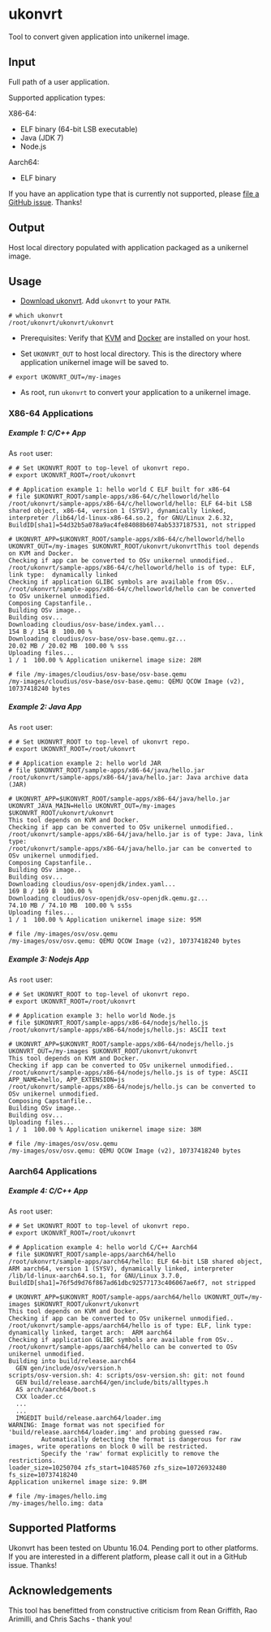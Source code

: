 # ukonvrt
Tool to convert given application into unikernel image.

## Input

Full path of a user application. 

Supported application types:

X86-64:
- ELF binary (64-bit LSB executable)
- Java (JDK 7)
- Node.js

Aarch64:
- ELF binary

If you have an application type that is currently not supported, please [file a GitHub issue](https://github.com/myechuri/ukonvrt/issues/new). Thanks!

## Output

Host local directory populated with application packaged as a unikernel image.

## Usage

- [Download ukonvrt](https://raw.githubusercontent.com/myechuri/ukonvrt/master/ukonvrt/ukonvrt). Add ``ukonvrt`` to your ``PATH``.

```
# which ukonvrt
/root/ukonvrt/ukonvrt/ukonvrt
```

- Prerequisites: Verify that [KVM](https://help.ubuntu.com/community/KVM/Installation) and [Docker](https://docs.docker.com/engine/installation/linux/ubuntulinux/) are installed on your host.

- Set ``UKONVRT_OUT`` to host local directory. This is the directory where application unikernel image will be saved to.

```
# export UKONVRT_OUT=/my-images
```

- As root, run ``ukonvrt`` to convert your application to a unikernel image.

### X86-64 Applications

##### Example 1: C/C++ App

As ``root`` user:
```
# # Set UKONVRT_ROOT to top-level of ukonvrt repo.
# export UKONVRT_ROOT=/root/ukonvrt

# # Application example 1: hello world C ELF built for x86-64
# file $UKONVRT_ROOT/sample-apps/x86-64/c/helloworld/hello 
/root/ukonvrt/sample-apps/x86-64/c/helloworld/hello: ELF 64-bit LSB shared object, x86-64, version 1 (SYSV), dynamically linked, interpreter /lib64/ld-linux-x86-64.so.2, for GNU/Linux 2.6.32, BuildID[sha1]=54d32b5a078a9ac4fe84088b6074ab5337187531, not stripped

# UKONVRT_APP=$UKONVRT_ROOT/sample-apps/x86-64/c/helloworld/hello UKONVRT_OUT=/my-images $UKONVRT_ROOT/ukonvrt/ukonvrtThis tool depends on KVM and Docker.
Checking if app can be converted to OSv unikernel unmodified..
/root/ukonvrt/sample-apps/x86-64/c/helloworld/hello is of type: ELF, link type:  dynamically linked
Checking if application GLIBC symbols are available from OSv..
/root/ukonvrt/sample-apps/x86-64/c/helloworld/hello can be converted to OSv unikernel unmodified.
Composing Capstanfile..
Building OSv image..
Building osv...
Downloading cloudius/osv-base/index.yaml...
154 B / 154 B  100.00 % 
Downloading cloudius/osv-base/osv-base.qemu.gz...
20.02 MB / 20.02 MB  100.00 % sss
Uploading files...
1 / 1  100.00 % Application unikernel image size: 28M

# file /my-images/cloudius/osv-base/osv-base.qemu 
/my-images/cloudius/osv-base/osv-base.qemu: QEMU QCOW Image (v2), 10737418240 bytes
```

##### Example 2: Java App

As ``root`` user:
```
# # Set UKONVRT_ROOT to top-level of ukonvrt repo.
# export UKONVRT_ROOT=/root/ukonvrt

# # Application example 2: hello world JAR
# file $UKONVRT_ROOT/sample-apps/x86-64/java/hello.jar 
/root/ukonvrt/sample-apps/x86-64/java/hello.jar: Java archive data (JAR)

# UKONVRT_APP=$UKONVRT_ROOT/sample-apps/x86-64/java/hello.jar UKONVRT_JAVA_MAIN=Hello UKONVRT_OUT=/my-images $UKONVRT_ROOT/ukonvrt/ukonvrt
This tool depends on KVM and Docker.
Checking if app can be converted to OSv unikernel unmodified..
/root/ukonvrt/sample-apps/x86-64/java/hello.jar is of type: Java, link type: 
/root/ukonvrt/sample-apps/x86-64/java/hello.jar can be converted to OSv unikernel unmodified.
Composing Capstanfile..
Building OSv image..
Building osv...
Downloading cloudius/osv-openjdk/index.yaml...
169 B / 169 B  100.00 % 
Downloading cloudius/osv-openjdk/osv-openjdk.qemu.gz...
74.10 MB / 74.10 MB  100.00 % ss5s
Uploading files...
1 / 1  100.00 % Application unikernel image size: 95M

# file /my-images/osv/osv.qemu 
/my-images/osv/osv.qemu: QEMU QCOW Image (v2), 10737418240 bytes
```

##### Example 3: Nodejs App

As ``root`` user:
```
# # Set UKONVRT_ROOT to top-level of ukonvrt repo.
# export UKONVRT_ROOT=/root/ukonvrt

# # Application example 3: hello world Node.js
# file $UKONVRT_ROOT/sample-apps/x86-64/nodejs/hello.js 
/root/ukonvrt/sample-apps/x86-64/nodejs/hello.js: ASCII text

# UKONVRT_APP=$UKONVRT_ROOT/sample-apps/x86-64/nodejs/hello.js UKONVRT_OUT=/my-images $UKONVRT_ROOT/ukonvrt/ukonvrt
This tool depends on KVM and Docker.
Checking if app can be converted to OSv unikernel unmodified..
/root/ukonvrt/sample-apps/x86-64/nodejs/hello.js is of type: ASCII
APP_NAME=hello, APP_EXTENSION=js
/root/ukonvrt/sample-apps/x86-64/nodejs/hello.js can be converted to OSv unikernel unmodified.
Composing Capstanfile..
Building OSv image..
Building osv...
Uploading files...
1 / 1  100.00 % Application unikernel image size: 38M

# file /my-images/osv/osv.qemu 
/my-images/osv/osv.qemu: QEMU QCOW Image (v2), 10737418240 bytes
```
### Aarch64 Applications

##### Example 4: C/C++ App

As ``root`` user:
```
# # Set UKONVRT_ROOT to top-level of ukonvrt repo.
# export UKONVRT_ROOT=/root/ukonvrt

# # Application example 4: hello world C/C++ Aarch64
# file $UKONVRT_ROOT/sample-apps/aarch64/hello
/root/ukonvrt/sample-apps/aarch64/hello: ELF 64-bit LSB shared object, ARM aarch64, version 1 (SYSV), dynamically linked, interpreter /lib/ld-linux-aarch64.so.1, for GNU/Linux 3.7.0, BuildID[sha1]=76f5d9d76f867ad61dbc92577173c406067ae6f7, not stripped

# UKONVRT_APP=$UKONVRT_ROOT/sample-apps/aarch64/hello UKONVRT_OUT=/my-images $UKONVRT_ROOT/ukonvrt/ukonvrt
This tool depends on KVM and Docker.
Checking if app can be converted to OSv unikernel unmodified..
/root/ukonvrt/sample-apps/aarch64/hello is of type: ELF, link type:  dynamically linked, target arch:  ARM aarch64
Checking if application GLIBC symbols are available from OSv..
/root/ukonvrt/sample-apps/aarch64/hello can be converted to OSv unikernel unmodified.
Building into build/release.aarch64
  GEN gen/include/osv/version.h
scripts/osv-version.sh: 4: scripts/osv-version.sh: git: not found
  GEN build/release.aarch64/gen/include/bits/alltypes.h
  AS arch/aarch64/boot.s
  CXX loader.cc
  ...
  ...
  IMGEDIT build/release.aarch64/loader.img
WARNING: Image format was not specified for 'build/release.aarch64/loader.img' and probing guessed raw.
         Automatically detecting the format is dangerous for raw images, write operations on block 0 will be restricted.
         Specify the 'raw' format explicitly to remove the restrictions.
loader_size=10250704 zfs_start=10485760 zfs_size=10726932480 fs_size=10737418240
Application unikernel image size: 9.8M

# file /my-images/hello.img 
/my-images/hello.img: data
```
## Supported Platforms

Ukonvrt has been tested on Ubuntu 16.04. Pending port to other platforms. If you are interested in a different platform, please call it out in a GitHub issue. Thanks!

## Acknowledgements

This tool has benefitted from constructive criticism from Rean Griffith, Rao Arimilli, and Chris Sachs - thank you!

